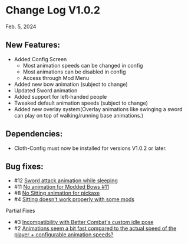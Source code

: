 # Change Log V1.0.2

Feb. 5, 2024

## New Features:

- Added Config Screen
  - Most animation speeds can be changed in config
  - Most animations can be disabled in config
  - Access through Mod Menu
- Added new bow animation (subject to change)
- Updated Sword animation
- Added support for left-handed people
- Tweaked default animation speeds (subject to change)
- Added new overlay system(Overlay animations like swinging a sword can play on top of walking/running base animations.)

## Dependencies:

- Cloth-Config must now be installed for versions V1.0.2 or later.

## Bug fixes:

- #12 [Sword attack animation while sleeping](https://github.com/McVader34/Serious-Player-Animations/issues/12)
- #11 [No animation for Modded Bows #11](https://github.com/McVader34/Serious-Player-Animations/issues/11)
- #8 [No Sitting animation for pickaxe](https://github.com/McVader34/Serious-Player-Animations/issues/8)
- #4 [Sitting doesn't work properly with some mods](https://github.com/McVader34/Serious-Player-Animations/issues/4)

Partial Fixes
- #3 [Incompatibility with Better Combat's custom idle pose](https://github.com/McVader34/Serious-Player-Animations/issues/3)
- #2 [Animations seem a bit fast compared to the actual speed of the player + configurable animation speeds?](https://github.com/McVader34/Serious-Player-Animations/issues/2)

